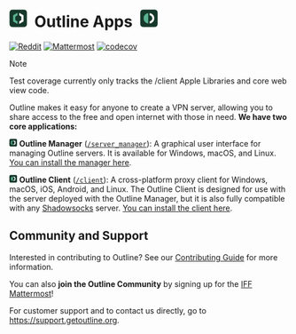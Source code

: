 # <img alt="Outline Manager Logo" src="docs/resources/logo_manager.png" title="Outline Manager" width="32">&nbsp;&nbsp;Outline Apps&nbsp;&nbsp;<img alt="Outline Client Logo" src="docs/resources/logo_client.png" title="Outline Client" width="32">

[![Reddit](https://badgen.net/badge/Reddit/r%2Foutlinevpn/orange)](https://www.reddit.com/r/outlinevpn/) [![Mattermost](https://badgen.net/badge/Mattermost/Outline%20Community/blue)](https://community.internetfreedomfestival.org/community/channels/outline-community) [![codecov](https://codecov.io/gh/Jigsaw-Code/outline-apps/branch/master/graph/badge.svg?token=gasD8v5tjn)](https://codecov.io/gh/Jigsaw-Code/outline-apps)

> [!NOTE]
> Test coverage currently only tracks the /client Apple Libraries and core web view code.

Outline makes it easy for anyone to create a VPN server, allowing you to share access to the free and open internet with those in need. **We have two core applications:**

<img alt="Outline Manager Logo" src="docs/resources/logo_manager.png" title="Outline Manager" width="14">&nbsp;**Outline Manager** ([`/server_manager`](server_manager)): A graphical user interface for managing Outline servers. It is available for Windows, macOS, and Linux. [You can install the manager here](https://getoutline.org/get-started/#step-1).

<img alt="Outline Client Logo" src="docs/resources/logo_client.png" title="Outline Client" width="14">&nbsp;**Outline Client** ([`/client`](client)): A cross-platform proxy client for Windows, macOS, iOS, Android, and Linux. The Outline Client is designed for use with the server deployed with the Outline Manager, but it is also fully compatible with any [Shadowsocks](https://shadowsocks.org/) server. [You can install the client here](https://getoutline.org/get-started/#step-3).

## Community and Support

Interested in contributing to Outline? See our [Contributing Guide](CONTRIBUTING.md) for more information.

You can also **join the Outline Community** by signing up for the [IFF Mattermost](https://wiki.digitalrights.community/index.php?title=IFF_Mattermost)!

For customer support and to contact us directly, go to https://support.getoutline.org.
